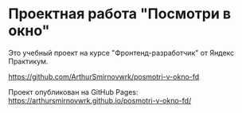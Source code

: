 # Проектная работа "Посмотри в окно"

Это учебный проект на курсе "Фронтенд-разработчик" от Яндекс Практикум.

https://github.com/ArthurSmirnovwrk/posmotri-v-okno-fd

Проект опубликован на GitHub Pages:
https://arthursmirnovwrk.github.io/posmotri-v-okno-fd/
